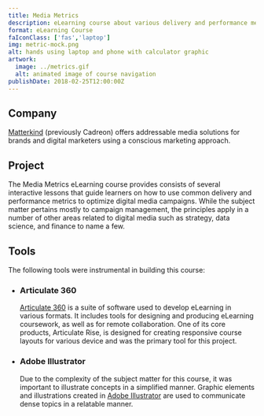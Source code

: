 ```yaml
---
title: Media Metrics
description: eLearning course about various delivery and performance metrics used in programmatic media campaigns
format: eLearning Course
faIconClass: ['fas','laptop']
img: metric-mock.png
alt: hands using laptop and phone with calculator graphic
artwork:
  image: ../metrics.gif
  alt: animated image of course navigation
publishDate: 2018-02-25T12:00:00Z
---
```


## Company

[Matterkind](https://wearematterkind.com/) (previously Cadreon) offers addressable media solutions for brands and digital marketers using a conscious marketing approach.

## Project

<artwork :artwork="artwork"></artwork>

The Media Metrics eLearning course provides consists of several interactive lessons that guide learners on how to use common delivery and performance metrics to optimize digital media campaigns. While the subject matter pertains mostly to campaign management, the principles apply in a number of other areas related to digital media such as strategy, data science, and finance to name a few.

## Tools

The following tools were instrumental in building this course:

- ### **Articulate 360**
  [Articulate 360](https://articulate.com/360) is a suite of software used to develop eLearning in various formats. It includes tools for designing and producing eLearning coursework, as well as for remote collaboration. One of its core products, Articulate Rise, is designed for creating responsive course layouts for various device and was the primary tool for this project.

- ### **Adobe Illustrator**
  Due to the complexity of the subject matter for this course, it was important to illustrate concepts in a simplified manner. Graphic elements and illustrations created in [Adobe Illustrator](https://www.adobe.com/products/illustrator.html) are used to communicate dense topics in a relatable manner.